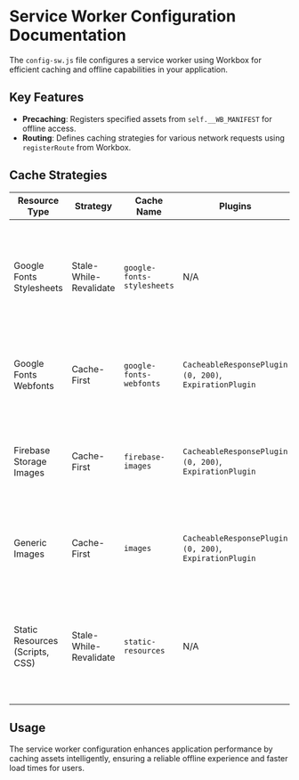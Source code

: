 # Service Worker Configuration  Documentation

The `config-sw.js` file configures a service worker using Workbox for efficient caching and offline capabilities in your application.

## Key Features

- **Precaching**: Registers specified assets from `self.__WB_MANIFEST` for offline access.
- **Routing**: Defines caching strategies for various network requests using `registerRoute` from Workbox.

## Cache Strategies


| **Resource Type**              | **Strategy**           | **Cache Name**                 | **Plugins**                                                   | **Max Age**         | **Max Entries** | **Purpose** |
|--------------------------------|------------------------|--------------------------------|----------------------------------------------------------------|----------------------|----------------|------------|
| Google Fonts Stylesheets       | Stale-While-Revalidate | `google-fonts-stylesheets`    | N/A                                                            | N/A                  | N/A            | Ensures fast loading by serving cached stylesheets while fetching updates in the background. |
| Google Fonts Webfonts          | Cache-First           | `google-fonts-webfonts`       | `CacheableResponsePlugin (0, 200)`, `ExpirationPlugin`         | 365 days             | 30             | Caches font files for quick access, reducing external requests. |
| Firebase Storage Images        | Cache-First           | `firebase-images`            | `CacheableResponsePlugin (0, 200)`, `ExpirationPlugin`         | 30 days              | 100            | Improves performance by caching frequently accessed images from Firebase Storage. |
| Generic Images                 | Cache-First           | `images`                     | `CacheableResponsePlugin (0, 200)`, `ExpirationPlugin`         | 30 days              | 60             | Optimizes image loading speed by caching common images. |
| Static Resources (Scripts, CSS) | Stale-While-Revalidate | `static-resources`           | N/A                                                            | N/A                  | N/A            | Ensures smooth page load by caching JavaScript and CSS files while keeping them updated. |



## Usage

The service worker configuration enhances application performance by caching assets intelligently, ensuring a reliable offline experience and faster load times for users.

